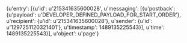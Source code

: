 {u'entry': [{u'id': u'215341635600028',
             u'messaging': [{u'postback': {u'payload': u'DEVELOPER_DEFINED_PAYLOAD_FOR_START_ORDER'},
                             u'recipient': {u'id': u'215341635600028'},
                             u'sender': {u'id': u'1297251120321401'},
                             u'timestamp': 1489135225543}],
             u'time': 1489135225543}],
 u'object': u'page'}

